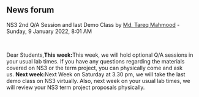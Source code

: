 <h2>News forum</h2><a href="https://moodle.cse.buet.ac.bd/user/view.php?id=1767&course=651"></a>
NS3 2nd Q/A Session and last Demo Class
by <a href="https://moodle.cse.buet.ac.bd/user/view.php?id=1767&course=651">Md. Tareq Mahmood</a> - Sunday, 9 January 2022, 8:01 AM


 

Dear Students,<b>This week:</b>This week, we will hold optional Q/A sessions in your usual lab times. If you have any questions regarding the materials covered on NS3 or the term project, you can physically come and ask us. <b>Next week:</b>Next Week on Saturday at 3.30 pm, we will take the last demo class on NS3 virtually. Also, next week on your usual lab times, we will review your NS3 term project proposals physically.






